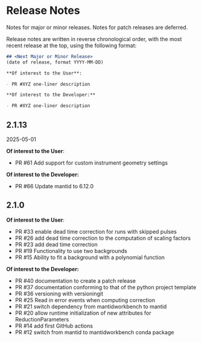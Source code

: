 # Release Notes

Notes for major or minor releases. Notes for patch releases are deferred.

Release notes are written in reverse chronological order, with the most recent release at the top,
using the following format:

```markdown
## <Next Major or Minor Release>
(date of release, format YYYY-MM-DD)

**Of interest to the User**:

- PR #XYZ one-liner description

**Of interest to the Developer:**

- PR #XYZ one-liner description
```

## 2.1.13
2025-05-01

**Of interest to the User**:

- PR #61 Add support for custom instrument geometry settings

**Of interest to the Developer:**

- PR #66 Update mantid to 6.12.0

## 2.1.0

**Of interest to the User**:

- PR #33 enable dead time correction for runs with skipped pulses
- PR #26 add dead time correction to the computation of scaling factors
- PR #23 add dead time correction
- PR #19 Functionality to use two backgrounds
- PR #15 Ability to fit a background with a polynomial function

**Of interest to the Developer:**

- PR #40 documentation to create a patch release
- PR #37 documentation conforming to that of the python project template
- PR #36 versioning with versioningit
- PR #25 Read in error events when computing correction
- PR #21 switch dependency from mantidworkbench to mantid
- PR #20 allow runtime initialization of new attributes for ReductionParameters
- PR #14 add first GitHub actions
- PR #12 switch from mantid to mantidworkbench conda package
